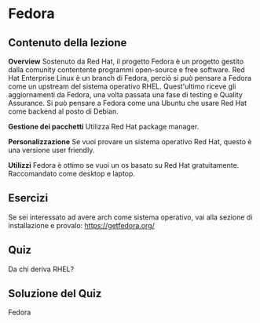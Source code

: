 # Fedora

## Contenuto della lezione

<b>Overview</b>
Sostenuto da Red Hat, il progetto Fedora è un progetto gestito dalla comunity contentente programmi open-source e free software. Red Hat Enterprise Linux è un branch di Fedora, perciò si può pensare a Fedora come un upstream del sistema operativo RHEL. Quest'ultimo riceve gli aggiornamenti da Fedora, una volta passata una fase di testing e Quality Assurance. Si può pensare a Fedora come una Ubuntu che usare Red Hat come backend al posto di Debian.

<b>Gestione dei pacchetti</b>
Utilizza Red Hat package manager.

<b>Personalizzazione</b>
Se vuoi provare un sistema operativo Red Hat, questo è una versione user friendly.

<b>Utilizzi</b>
Fedora è ottimo se vuoi un os basato su Red Hat gratuitamente. Raccomandato come desktop e laptop.

## Esercizi
Se sei interessato ad avere arch come sistema operativo, vai alla sezione di installazione e provalo: <a href='https://getfedora.org/'>https://getfedora.org/</a>

## Quiz

Da chi deriva RHEL?

## Soluzione del Quiz

Fedora
